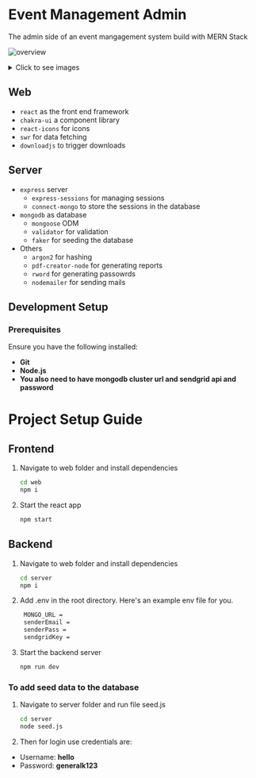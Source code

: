 # Event Management Admin

The admin side of an event mangagement system build with MERN Stack 

![overview](assets/overview.gif)

<details>
<summary>Click to see images</summary>
<br>

### Login

Authentication with sessions

![login page](assets/login.png)

 by day. We can add new events here,
edit the existing ones or generate reports for each event.

![events page](assets/events.png)

![edit event](assets/event_modal.png)

![add event](assets/add_event.png)

### Payments

A list of all the payments made is show on the payments page. We can search
these payments based on the user's roll number or the username of the admin
who registered the payement.

![payments](assets/payments.png)

</details>

## Web

- `react` as the front end framework
- `chakra-ui` a component library
- `react-icons` for icons
- `swr` for data fetching
- `downloadjs` to trigger downloads

## Server

- `express` server
  - `express-sessions` for managing sessions
  - `connect-mongo` to store the sessions in the database
- `mongodb` as database
  - `mongoose` ODM
  - `validator` for validation
  - `faker` for seeding the database
- Others
  - `argon2` for hashing
  - `pdf-creator-node` for generating reports
  - `rword` for generating passowrds
  - `nodemailer` for sending mails

## **Development Setup**

### **Prerequisites**

Ensure you have the following installed:

* **Git**  
* **Node.js**
* **You also need to have mongodb cluster url and sendgrid api and password**

# Project Setup Guide

## Frontend

1. Navigate to web folder and install dependencies

   ```sh
   cd web
   npm i
   ```

2. Start the react app

   ```sh
   npm start
   ```

## Backend

1. Navigate to web folder and install dependencies

   ```sh
   cd server
   npm i
   ```

2. Add .env in the root directory. Here's an example env file for you.

   ```sh
    MONGO_URL =
    senderEmail = 
    senderPass =
    sendgridKey = 
   ```

2. Start the backend server

   ```sh
   npm run dev
   ```

### To add seed data to the database
1. Navigate to server folder and run file seed.js<br>
  
   ```sh
   cd server
   node seed.js
   ```
2. Then for login use credentials are:<br>
- Username: **hello** <br>
- Password: **generalk123**
